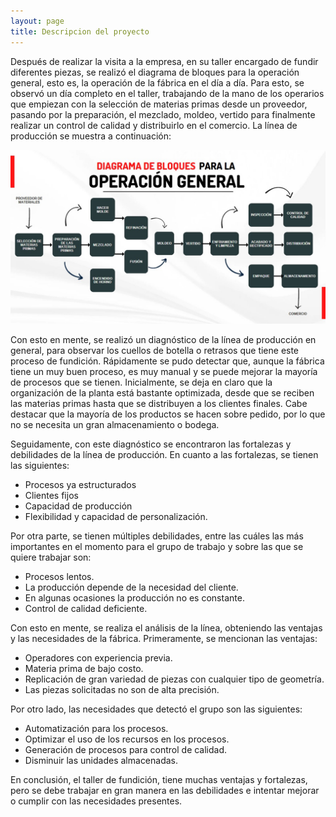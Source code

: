 ```yaml
---
layout: page
title: Descripcion del proyecto 
---
```


Después de realizar la visita a la empresa, en su taller encargado de fundir diferentes piezas, se realizó el diagrama de bloques para la operación general, esto es, la operación de la fábrica en el día a día. Para esto, se observó un día completo en el taller, trabajando de la mano de los operarios que empiezan con la selección de materias primas desde un proveedor, pasando por la preparación, el mezclado, moldeo, vertido para finalmente realizar un control de calidad y distribuirlo en el comercio. La línea de producción se muestra a continuación:

![Vsm1](/assets/img/DiagProceso.jpg)

Con esto en mente, se realizó un diagnóstico de la línea de producción en general, para observar los cuellos de botella o retrasos que tiene este proceso de fundición. Rápidamente se pudo detectar que, aunque la fábrica tiene un muy buen proceso, es muy manual y se puede mejorar la mayoría de procesos que se tienen. Inicialmente, se deja en claro que la organización de la planta está bastante optimizada, desde que se reciben las materias primas hasta que se distribuyen a los clientes finales. Cabe destacar que la mayoría de los productos se hacen sobre pedido, por lo que no se necesita un gran almacenamiento o bodega.

Seguidamente, con este diagnóstico se encontraron las fortalezas y debilidades de la línea de producción. En cuanto a las fortalezas, se tienen las siguientes:

* Procesos ya estructurados
* Clientes fijos
* Capacidad de producción
* Flexibilidad y capacidad de personalización.

Por otra parte, se tienen múltiples debilidades, entre las cuáles las más importantes en el momento para el grupo de trabajo y sobre las que se quiere trabajar son:

* Procesos lentos.
* La producción depende de la necesidad del cliente.
* En algunas ocasiones la producción no es constante.
* Control de calidad deficiente.

Con esto en mente, se realiza el análisis de la línea, obteniendo las ventajas y las necesidades de la fábrica. Primeramente, se mencionan las ventajas:

* Operadores con experiencia previa.
* Materia prima de bajo costo.
* Replicación de gran variedad de piezas con cualquier tipo de geometría.
* Las piezas solicitadas no son de alta precisión.

Por otro lado, las necesidades que detectó el grupo son las siguientes:

* Automatización para los procesos.
* Optimizar el uso de los recursos en los procesos.
* Generación de procesos para control de calidad.
* Disminuir las unidades almacenadas.

En conclusión, el taller de fundición, tiene muchas ventajas y fortalezas, pero se debe trabajar en gran manera en las debilidades e intentar mejorar o cumplir con las necesidades presentes.
